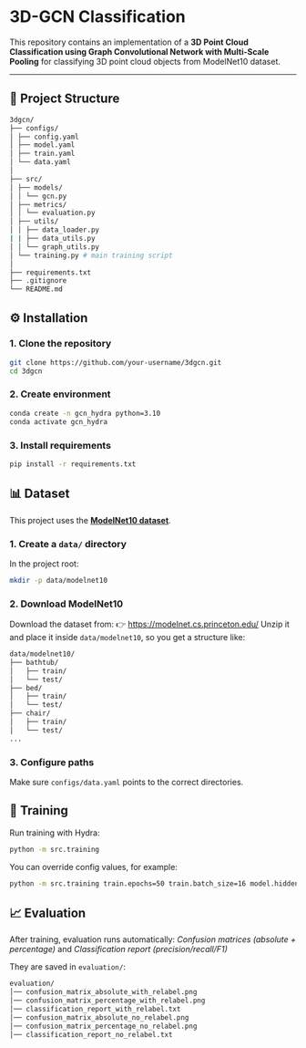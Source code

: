 # 3D-GCN Classification

This repository contains an implementation of a **3D Point Cloud Classification using Graph
Convolutional Network with Multi-Scale Pooling** for classifying 3D point cloud objects from ModelNet10 dataset.

---

## 📂 Project Structure
```bash 
3dgcn/
├── configs/
│ ├── config.yaml
│ ├── model.yaml
│ ├── train.yaml 
│ └── data.yaml 
│
├── src/
│ ├── models/
│ │ └── gcn.py
│ ├── metrics/
│ │ └── evaluation.py
│ ├── utils/
│ │ ├── data_loader.py
| | ├── data_utils.py
│ │ └── graph_utils.py
│ └── training.py # main training script
│
├── requirements.txt
├── .gitignore
└── README.md

```

## ⚙️ Installation

### 1. Clone the repository
```bash
git clone https://github.com/your-username/3dgcn.git
cd 3dgcn
```

### 2. Create environment
```bash
conda create -n gcn_hydra python=3.10
conda activate gcn_hydra
```

### 3. Install requirements
```bash
pip install -r requirements.txt
```

## 📊 Dataset

This project uses the **[ModelNet10 dataset](https://modelnet.cs.princeton.edu/)**.

### 1. Create a `data/` directory
In the project root:
```bash
mkdir -p data/modelnet10
```
### 2. Download ModelNet10
Download the dataset from:
👉 https://modelnet.cs.princeton.edu/
Unzip it and place it inside `data/modelnet10`, so you get a structure like:
```bash
data/modelnet10/
├── bathtub/
│   ├── train/
│   └── test/
├── bed/
│   ├── train/
│   └── test/
├── chair/
│   ├── train/
│   └── test/
...
```
### 3. Configure paths
Make sure `configs/data.yaml` points to the correct directories.

## 🚀 Training
Run training with Hydra:
```bash
python -m src.training
```

You can override config values, for example: 
```bash
python -m src.training train.epochs=50 train.batch_size=16 model.hidden_dim=128
```

## 📈 Evaluation
After training, evaluation runs automatically:
*Confusion matrices (absolute + percentage)* and
*Classification report (precision/recall/F1)*

They are saved in `evaluation/`:
```bash
evaluation/
│── confusion_matrix_absolute_with_relabel.png
│── confusion_matrix_percentage_with_relabel.png
│── classification_report_with_relabel.txt
│── confusion_matrix_absolute_no_relabel.png
│── confusion_matrix_percentage_no_relabel.png
│── classification_report_no_relabel.txt
```
